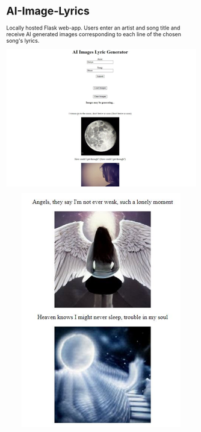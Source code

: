 # AI-Image-Lyrics
Locally hosted Flask web-app. Users enter an artist and song title and receive AI generated images corresponding to each line of the chosen song's lyrics.

<center><img align="center" src="readme_images/AI Images Lyric Generator.JPG"></img></center>
<br/>

<center><img align="center" src="readme_images/moreimages.JPG"></img></center>
